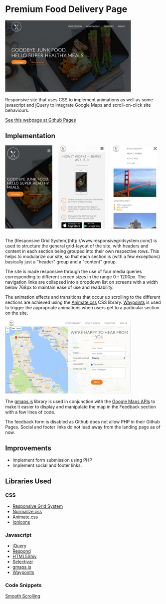 # Premium Food Delivery Page
<img src="screenshots/header.png" alt="Header" width="80%"/>

Responsive site that uses CSS to implement animations as well as some javascript and jQuery to integrate Google Maps and scroll-on-click site behaviours.

[See this webpage at Github Pages](https://shern15.github.io/PremiumFoodDelivery/)

## Implementation
<div width="80%" style="margin: 0 auto; margin-bottom: 10px; text-align"><img src="screenshots/header-mobile.png" alt="Header Mobile" width="30%" height="auto" style="display:inline-block; margin-right: 3%;"/> <img src="screenshots/steps-mobile.png" alt="Header Mobile" width="30%" height="auto" style="display:inline-block; margin-right: 3%;"/> <img src="screenshots/cities-mobile.png" alt="Header Mobile" width="30%" height="auto" style="height: auto; display:inline-block;"/>
</div>
<br />
The [Responsive Grid System](http://www.responsivegridsystem.com/) is used to structure the general grid-layout of the site, with headers and content in each section being grouped into their own respective rows. This helps to modularize our site, so that each section is (with a few exceptions) basically just a "header" group and a "content" group.

The site is made responsive through the use of four media queries corresponding to different screen sizes in the range 0 - 1200px. The navigation links are collapsed into a dropdown list on screens with a width below 768px to maintain ease of use and readability.

The animation effects and transitions that occur up scrolling to the different sections are achieved using the [Animate.css](https://daneden.github.io/animate.css/) CSS library. [Waypoints](http://imakewebthings.com/waypoints/) is used to trigger the appropriate animations when users get to a particular section on the site.

<img src="screenshots/map-form.png" alt="Map and Form" width="80%"/>

The [gmaps.js](https://hpneo.github.io/gmaps/) library is used in conjunction with the [Google Maps APIs](https://developers.google.com/maps/) to make it easier to display and manipulate the map in the Feedback section with a few lines of code.

The feedback form is disabled as Github does not allow PHP in their Github Pages. Social and footer links do not lead away from the landing page as of now.

## Improvements

* Implement form submission using PHP
* Implement social and footer links.


## Libraries Used

### CSS
* [Responsive Grid System](http://www.responsivegridsystem.com/)
* [Normalize.css](https://necolas.github.io/normalize.css/)
* [Animate.css](https://daneden.github.io/animate.css/)
* [Ionicons](http://ionicons.com/)


### Javascript
* [jQuery](https://jquery.com/)
* [Respond](https://github.com/scottjehl/Respond) 
* [HTML5Shiv](https://github.com/aFarkas/html5shiv)
* [Selectivzr](http://selectivizr.com/)
* [gmaps.js](https://hpneo.github.io/gmaps/)
* [Waypoints](http://imakewebthings.com/waypoints/)

### Code Snippets

[Smooth Scrolling](https://css-tricks.com/snippets/jquery/smooth-scrolling/)
